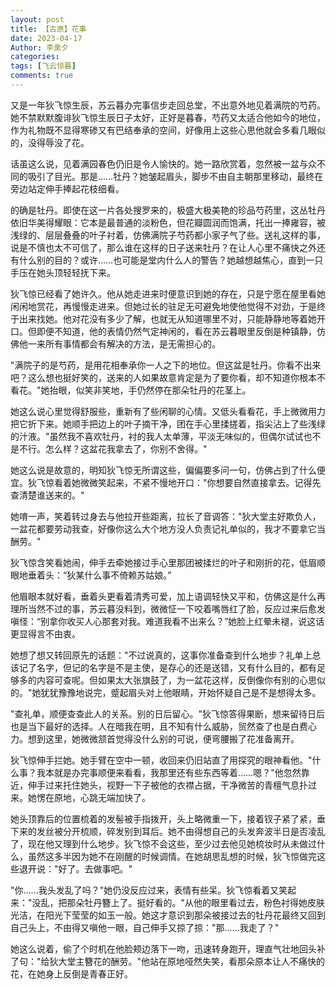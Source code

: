 ```yaml
---
layout: post
title: 【古原】花事
date: 2023-04-17
Author: 李熏夕
categories: 
tags: [飞云惊暮]
comments: true
--- 
```


又是一年狄飞惊生辰，苏云暮办完事信步走回总堂，不出意外地见着满院的芍药。她不禁默默腹诽狄飞惊生辰日子太好，正好是暮春，芍药又太适合他如今的地位，作为礼物既不显得寒碜又有巴结奉承的空间，好像用上这些心思他就会多看几眼似的，没得辱没了花。

话虽这么说，见着满园春色仍旧是令人愉快的。她一路欣赏着，忽然被一盆与众不同的吸引了目光。那是……牡丹？她皱起眉头，脚步不由自主朝那里移动，最终在旁边站定伸手捧起花枝细看。

的确是牡丹。即使在这一片各处搜罗来的，极盛大极美艳的珍品芍药里，这丛牡丹依旧华美得耀眼：它本是最普通的淡粉色，但花瓣圆润而饱满，托出一捧雍容，被浅绿的、层层叠叠的叶子衬着，仿佛满院子芍药都小家子气了些。送礼这样的事，说是不慎也太不可信了，那么谁在这样的日子送来牡丹？在让人心里不痛快之外还有什么别的目的？或许……也可能是堂内什么人的警告？她越想越焦心，直到一只手压在她头顶轻轻抚下来。

狄飞惊已经看了她许久。他从她走进来时便意识到她的存在，只是宁愿在屋里看她闲闲地赏花，再慢慢走进来。但她过长的驻足无可避免地使他觉得不对劲，于是终于出来找她。他对花没有多少了解，也就无从知道哪里不对，只能静静地等着她开口。但即便不知道，他的表情仍然气定神闲的，看在苏云暮眼里反倒是种镇静，仿佛他一来所有事情都会有解决的方法，是无需担心的。

"满院子的是芍药，是用花相奉承你一人之下的地位。但这盆是牡丹。你看不出来吧？这么想也挺好笑的，送来的人如果故意肯定是为了要你看，却不知道你根本不看花。"她抬眼，似笑非笑地，手仍然停在那朵牡丹的花茎上。

她这么说心里觉得舒服些，重新有了些闲聊的心情。又低头看看花，手上微微用力把它折下来。她顺手把边上的叶子摘干净，团在手心里揉搓着，指尖沾上了些浅绿的汁液。"虽然我不喜欢牡丹，衬的我人太单薄，平淡无味似的，但偶尔试试也不是不行。怎么样？这盆花我拿去了，你别不舍得。"

她这么说是故意的，明知狄飞惊无所谓这些，偏偏要多问一句，仿佛占到了什么便宜。狄飞惊看着她微微笑起来，不紧不慢地开口："你想要自然直接拿去。记得先查清楚谁送来的。"

她唷一声，笑着转过身去与他拉开些距离，拉长了音调答："狄大堂主好欺负人，一盆花都要劳动我查，好像你这么大个地方没人负责记礼单似的，我才不要拿它当酬劳。"

狄飞惊含笑看她闹，伸手去牵她接过手心里那团被揉烂的叶子和刚折的花，低眉顺眼地垂着头：“狄某什么事不倚赖苏姑娘。”

他眉眼本就好看，垂着头更看着清秀可爱，加上语调轻快又平和，仿佛这是什么再理所当然不过的事，苏云暮没料到，微微怔一下咬着嘴唇红了脸，反应过来后愈发嗔怪：“别拿你收买人心那套对我。难道我看不出来么？”她脸上红晕未褪，说这话更显得言不由衷。

她想了想又转回原先的话题："不过说真的，这事你准备查到什么地步？礼单上总该记了名字，但记的名字是不是主使，是存心的还是送错，又有什么目的，都有足够多的内容可查呢。但如果太大张旗鼓了，为一盆花这样，反倒像你有别的心思似的。"她犹犹豫豫地说完，蹙起眉头对上他眼睛，开始怀疑自己是不是想得太多。

"查礼单，顺便查查此人的关系。别的日后留心。"狄飞惊答得果断，想来留待日后也是当下最好的选择。人在暗我在明，且不知有什么威胁，贸然查了也是白费心力。想到这里，她微微颔首觉得没什么别的可说，便弯腰搬了花准备离开。

狄飞惊伸手拦她。她手臂在空中一顿，收回来仍旧站直了用探究的眼神看他。"什么事？我本就是办完事顺便来看看，我那里还有些东西等着……嗯？"他忽然靠近，伸手过来托住她头，视野一下子被他的衣襟占据，干净微苦的青檀气息扑过来。她愣在原地，心跳无端加快了。

她头顶靠后的位置梳着的发髻被手指拨开，头上略微重一下，接着钗子紧了紧，垂下来的发丝被分开梳顺，碎发别到耳后。她不由得想自己的头发奔波半日是否凌乱了，现在他又理到什么地步。狄飞惊不会这些，至少过去他见她梳妆时从未做过什么，虽然这多半因为她不在刚醒的时候调情。在她胡思乱想的时候，狄飞惊做完这些退开说："好了。去做事吧。"

"你……我头发乱了吗？"她仍没反应过来，表情有些呆。狄飞惊看着又笑起来："没乱，把那朵牡丹簪上了。挺好看的。"从他的眼里看过去，粉色衬得她皮肤光洁，在阳光下莹莹的如玉一般。她这才意识到那朵被接过去的牡丹花最终又回到自己头上，不由得又嗔他一眼，自己伸手又掠了掠："那……我走了？"

她这么说着，偷了个时机在他脸颊边落下一吻，迅速转身跑开，理直气壮地回头补了句："给狄大堂主簪花的酬劳。"他站在原地哑然失笑，看那朵原本让人不痛快的花，在她身上反倒是青春正好。

